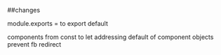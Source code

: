##changes

module.exports =
to
export default

components from const to let
addressing default of component objects
prevent fb redirect
